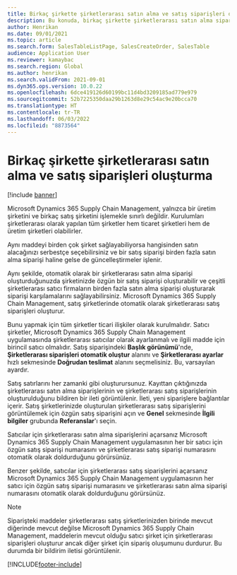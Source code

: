 ```yaml
---
title: Birkaç şirkette şirketlerarası satın alma ve satış siparişleri oluşturma
description: Bu konuda, birkaç şirkette şirketlerarası satın alma siparişlerinin veya satış siparişlerinin nasıl oluşturulacağı açıklanmaktadır
author: Henrikan
ms.date: 09/01/2021
ms.topic: article
ms.search.form: SalesTableListPage, SalesCreateOrder, SalesTable
audience: Application User
ms.reviewer: kamaybac
ms.search.region: Global
ms.author: henrikan
ms.search.validFrom: 2021-09-01
ms.dyn365.ops.version: 10.0.22
ms.openlocfilehash: 6dce419126d60199bc11d4bd3209185ad779e979
ms.sourcegitcommit: 52b7225350daa29b1263d8e29c54ac9e20bcca70
ms.translationtype: HT
ms.contentlocale: tr-TR
ms.lasthandoff: 06/03/2022
ms.locfileid: "8873564"
---
```

# <a name="creating-intercompany-purchase-and-sales-orders-in-several-companies"></a>Birkaç şirkette şirketlerarası satın alma ve satış siparişleri oluşturma

[!include [banner](../../includes/banner.md)]

Microsoft Dynamics 365 Supply Chain Management, yalnızca bir üretim şirketini ve birkaç satış şirketini işlemekle sınırlı değildir. Kurulumları şirketlerarası olarak yapılan tüm şirketler hem ticaret şirketleri hem de üretim şirketleri olabilirler.

Aynı maddeyi birden çok şirket sağlayabiliyorsa hangisinden satın alacağınızı serbestçe seçebilirsiniz ve bir satış siparişi birden fazla satın alma siparişi haline gelse de güncelleştirmeler işlenir.

Aynı şekilde, otomatik olarak bir şirketlerarası satın alma siparişi oluşturduğunuzda şirketinizde özgün bir satış siparişi oluşturabilir ve çeşitli şirketlerarası satıcı firmaların birden fazla satın alma siparişi oluşturarak siparişi karşılamalarını sağlayabilirsiniz. Microsoft Dynamics 365 Supply Chain Management, satış şirketlerinde otomatik olarak şirketlerarası satış siparişleri oluşturur.

Bunu yapmak için tüm şirketler ticari ilişkiler olarak kurulmalıdır. Satıcı şirketler, Microsoft Dynamics 365 Supply Chain Management uygulamasında şirketlerarası satıcılar olarak ayarlanmalı ve ilgili madde için birincil satıcı olmalıdır. Satış siparişindeki **Başlık görünümü**'nde, **Şirketlerarası siparişleri otomatik oluştur** alanını ve **Şirketlerarası ayarlar** hızlı sekmesinde **Doğrudan teslimat** alanını seçmelisiniz. Bu, varsayılan ayardır.

Satış satırlarını her zamanki gibi oluşturursunuz. Kayıttan çıktığınızda şirketlerarası satın alma siparişlerinin ve şirketlerarası satış siparişlerinin oluşturulduğunu bildiren bir ileti görüntülenir. İleti, yeni siparişlere bağlantılar içerir. Satış şirketlerinizde oluşturulan şirketlerarası satış siparişlerini görüntülemek için özgün satış siparişini açın ve **Genel** sekmesinde **İlgili bilgiler** grubunda **Referanslar**'ı seçin.

Satıcılar için şirketlerarası satın alma siparişlerini açarsanız Microsoft Dynamics 365 Supply Chain Management uygulamasının her bir satıcı için özgün satış siparişi numarasını ve şirketlerarası satış siparişi numarasını otomatik olarak doldurduğunu görürsünüz.

Benzer şekilde, satıcılar için şirketlerarası satış siparişlerini açarsanız Microsoft Dynamics 365 Supply Chain Management uygulamasının her satıcı için özgün satış siparişi numarasını ve şirketlerarası satın alma siparişi numarasını otomatik olarak doldurduğunu görürsünüz.

> [!NOTE]
> Siparişteki maddeler şirketlerarası satış şirketlerinizden birinde mevcut diğerinde mevcut değilse Microsoft Dynamics 365 Supply Chain Management, maddelerin mevcut olduğu satıcı şirket için şirketlerarası siparişleri oluşturur ancak diğer şirket için sipariş oluşumunu durdurur. Bu durumda bir bildirim iletisi görüntülenir.

[!INCLUDE[footer-include](../../includes/footer-banner.md)]

